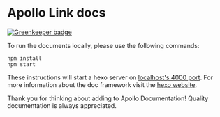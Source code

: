 # Apollo Link docs

[![Greenkeeper badge](https://badges.greenkeeper.io/apollographql/apollo-link.svg)](https://greenkeeper.io/)

To run the documents locally, please use the following commands:

```
npm install
npm start
```

These instructions will start a hexo server on [localhost's 4000 port](http://localhost:4000/docs/link/). For more information about the doc framework visit the [hexo website](https://hexo.io/).

Thank you for thinking about adding to Apollo Documentation! Quality documentation is always appreciated.

